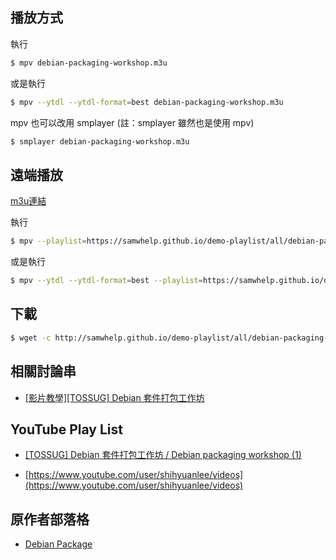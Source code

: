 
## 播放方式

執行

``` sh
$ mpv debian-packaging-workshop.m3u
```

或是執行

``` sh
$ mpv --ytdl --ytdl-format=best debian-packaging-workshop.m3u
```

mpv 也可以改用 smplayer (註：smplayer 雖然也是使用 mpv)

``` sh
$ smplayer debian-packaging-workshop.m3u
```

## 遠端播放

[m3u連結](https://samwhelp.github.io/demo-playlist/all/debian-packaging-workshop/main.m3u)

執行

``` sh
$ mpv --playlist=https://samwhelp.github.io/demo-playlist/all/debian-packaging-workshop/main.m3u
```

或是執行

``` sh
$ mpv --ytdl --ytdl-format=best --playlist=https://samwhelp.github.io/demo-playlist/all/debian-packaging-workshop/main.m3u
```

## 下載

``` sh
$ wget -c http://samwhelp.github.io/demo-playlist/all/debian-packaging-workshop/main.m3u -O debian-packaging-workshop.m3u
```

## 相關討論串

* [[影片教學][TOSSUG] Debian 套件打包工作坊](https://www.ubuntu-tw.org/modules/newbb/viewtopic.php?post_id=339076#forumpost339076)

## YouTube Play List

* [[TOSSUG] Debian 套件打包工作坊 / Debian packaging workshop (1)](https://www.youtube.com/watch?v=EnyQ9ZWHEh8&index=28&list=PL98D1E8B9876053DE)

* [https://www.youtube.com/user/shihyuanlee/videos](https://www.youtube.com/user/shihyuanlee/videos)

## 原作者部落格

* [Debian Package ](https://fourdollars.blogspot.tw/p/debian-package.html)
